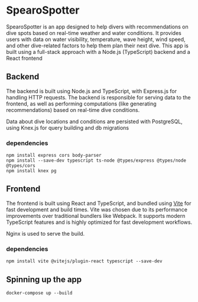 # SpearoSpotter

SpearoSpotter is an app designed to help divers with recommendations on dive spots based on real-time weather and water conditions. It provides users with data on water visibility, temperature, wave height, wind speed, and other dive-related factors to help them plan their next dive. This app is built using a full-stack approach with a Node.js (TypeScript) backend and a React frontend

## Backend 

The backend is built using Node.js and TypeScript, with Express.js for handling HTTP requests. The backend is responsible for serving data to the frontend, as well as performing computations (like generating recommendations) based on real-time dive conditions.

Data about dive locations and conditions are persisted with PostgreSQL, using Knex.js for query building and db migrations

### dependencies

```
npm install express cors body-parser
npm install --save-dev typescript ts-node @types/express @types/node @types/cors
npm install knex pg
```

## Frontend

The frontend is built using React and TypeScript, and bundled using [Vite](https://vite.dev/) for fast development and build times. Vite was chosen due to its performance improvements over traditional bundlers like Webpack. It supports modern TypeScript features and is highly optimized for fast development workflows.

Nginx is used to serve the build.

### dependencies
```
npm install vite @vitejs/plugin-react typescript --save-dev
```

## Spinning up the app 
```
docker-compose up --build
```